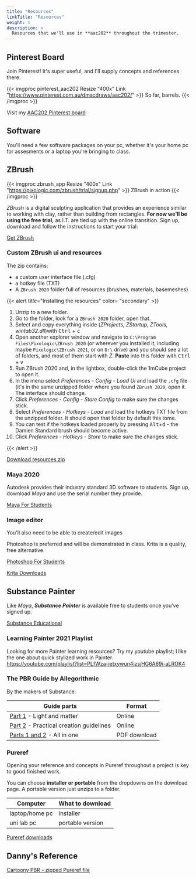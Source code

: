 ```yaml
---
title: "Resources"
linkTitle: "Resources"
weight: 1
description: >
  Resources that we'll use in **aac202** throughout the trimester.
---
```



## Pinterest Board

Join Pinterest! It's super useful, and I'll supply concepts and references there.

{{< imgproc pinterest_aac202 Resize "400x" Link "https://www.pinterest.com.au/dmacdraws/aac202/" >}}
So far, barrels.
{{< /imgproc >}}

Visit my [AAC202 Pinterest board](https://www.pinterest.com.au/dmacdraws/aac202/)

## Software

You'll need a few software packages on your pc, whether it's your home pc for assesments or a laptop you're bringing to class.

## ZBrush

{{< imgproc zbrush_app Resize "400x" Link "https://pixologic.com/zbrush/trial/signup.php" >}}
ZBrush in action
{{< /imgproc >}}

_ZBrush_ is a digital sculpting application that provides an experience similar to working with clay, rather than building from rectangles. **For now we'll be using the free trial,** as I.T. are tied up with the online transition.  Sign up, download and follow the instructions to start your trial: 

<a class="btn btn-lg btn-primary mr-3 mb-4" href="https://pixologic.com/zbrush/trial/signup.php">Get ZBrush<i class="fas fa-arrow-alt-circle-right ml-2"></i>
</a>

### Custom ZBrush ui and resources

The zip contains:
  - a custom user interface file (.cfg)
  - a hotkey file (TXT)
  - A `ZBrush 2020` folder full of resources (brushes, materials, basemeshes)

{{< alert title="Installing the resources" color= "secondary" >}}

1. Unzip to a new folder.
2. Go to the folder, look for a `ZBrush 2020` folder, open that.
3. Select and copy everything inside (*ZProjects, ZStartup, ZTools, wintab32.dll*)with <kbd>Ctrl</kbd> + <kbd>c</kbd>
4. Open another explorer window and navigate to `C:\Program Files\Pixologic\ZBrush 2020` (or wherever you installed it, including maybe `Pixologic\ZBrush 2021`, or on `D:\` drive) and you should see a lot of folders, and most of them start with *Z*. **Paste** into this folder with <kbd>Ctrl</kbd> + <kbd>v</kbd>
5. Run ZBrush 2020 and, in the lightbox, double-click the 1mCube project to open it.
6. In the menu select *Preferences - Config - Load Ui* and load the `.cfg` file (it's in the same unzipped folder where you found `ZBrush 2020`, open it. The interface should change.
7. Click *Preferences - Config - Store Config* to make sure the changes stick.
8. Select *Preferences - Hotkeys - Load* and load the hotkeys TXT file from the unzipped folder. It should open that folder by default this tome.
9. You can test if the hotkeys loaded properly by pressing <kbd>Alt</kbd>+<kbd>d</kbd> - the Damien Standard brush should become active.
10. Click *Preferences - Hotkeys - Store* to make sure the changes stick.

{{< /alert >}}

<a class="btn btn-lg btn-primary mr-3 mb-4" href="https://laustu.sharepoint.com/:u:/r/sites/largefilecurriculum/AAC202/zb_resources_v2020.zip?csf=1&web=1&e=OYcNvn" target="_blank">Download resources zip<i class="fas fa-arrow-alt-circle-right ml-2"></i></a>

### Maya 2020

Autodesk provides their industry standard 3D software to students. Sign up, download _Maya_ and use the serial number they provide.

<a class="btn btn-lg btn-primary mr-3 mb-4" href="https://www.autodesk.com/education/free-software/maya">Maya For Students<i class="fas fa-arrow-alt-circle-right ml-2"></i>
</a>

### Image editor

You'll also need to be able to create/edit images 

Photoshop is preferred and will be demonstrated in class. Krita is a quality, free alternative.

<a class="btn btn-lg btn-primary mr-3 mb-4" href="http://www.adobe-students.com/au/creativecloud/buy/students.html">Photoshop For Students<i class="fas fa-arrow-alt-circle-right ml-2"></i></a>

<a class="btn btn-lg btn-primary mr-3 mb-4" href="https://krita.org/en/download/krita-desktop/">Krita Downloads<i class="fas fa-arrow-alt-circle-right ml-2"></i></a>


## Substance Painter

Like _Maya_, _**Substance Painter**_ is available free to students once you've signed up.

<a class="btn btn-lg btn-primary mr-3 mb-4" href="https://www.substance3d.com/education/">Substance Educational<i class="fas fa-arrow-alt-circle-right ml-2"></i></a>

### Learning Painter 2021 Playlist

Looking for more Painter learning resources? Try my youtube playlist; I like the one about quick stylized work in Painter.  
<https://youtube.com/playlist?list=PLfWza-ietxywun4izsjHG6A69i-aLROK4>

### The PBR Guide by Allegorithmic

By the makers of Substance:

Guide parts | Format
---- | ----
[Part 1](https://academy.substance3d.com/courses/the-pbr-guide-part-1) - Light and matter | Online 
[Part 2](https://academy.substance3d.com/courses/the-pbr-guide-part-2) - Practical creation guidelines | Online 
[Parts 1 and 2](https://academy-api.substance3d.com/courses/b6377358ad36c444f45e2deaa0626e65/attachments/2b57526e-4bf3-4fd6-ae88-e9a9313a35cc) - All in one | PDF download 

### Pureref

Opening your reference and concepts in Pureref throughout a project is key to good finished work.

You can choose **installer or portable** from the dropdowns on the download page. A portable version just unzips to a folder.

| Computer    | What to download |
|-------------|------------------|
| laptop/home pc | installer      |
| uni lab pc     | portable version |

<a class="btn btn-lg btn-primary mr-3 mb-4" href="https://www.pureref.com/download.php">Pureref downloads<i class="fas fa-arrow-alt-circle-right ml-2"></i></a>

## Danny's Reference

[Cartoony PBR - zipped Pureref file](PBRCartoonyLook1.pur.zip)

<!-- 

## Project Files Coming

Files to fill the following niches are coming soon:

Maya: 
* example cube scene with proportional grid
* Starting hard surface demo scene
* Week 3: Scene with export set up for painter
* Level starting files.

Unity:
* Project with imported painter object, textures, pbr.

-->